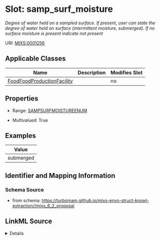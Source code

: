 # Slot: samp_surf_moisture


_Degree of water held on a sampled surface.  If present, user can state the degree of water held on surface (intermittent moisture, submerged). If no surface moisture is present indicate not present_



URI: [MIXS:0001256](https://w3id.org/mixs/0001256)



<!-- no inheritance hierarchy -->




## Applicable Classes

| Name | Description | Modifies Slot |
| --- | --- | --- |
[FoodFoodProductionFacility](FoodFoodProductionFacility.md) |  |  no  |







## Properties

* Range: [SAMPSURFMOISTUREENUM](SAMPSURFMOISTUREENUM.md)

* Multivalued: True






## Examples

| Value |
| --- |
| submerged |

## Identifier and Mapping Information







### Schema Source


* from schema: https://turbomam.github.io/mixs-envo-struct-knowl-extraction//mixs_6_2_proposal




## LinkML Source

<details>
```yaml
name: samp_surf_moisture
description: Degree of water held on a sampled surface.  If present, user can state
  the degree of water held on surface (intermittent moisture, submerged). If no surface
  moisture is present indicate not present
title: sample surface moisture
notes:
- moisture
- sample
- surface
examples:
- value: submerged
from_schema: https://turbomam.github.io/mixs-envo-struct-knowl-extraction//mixs_6_2_proposal
rank: 1000
slot_uri: MIXS:0001256
multivalued: true
alias: samp_surf_moisture
domain_of:
- FoodFoodProductionFacility
range: SAMP_SURF_MOISTURE_ENUM
required: false
recommended: false

```
</details>